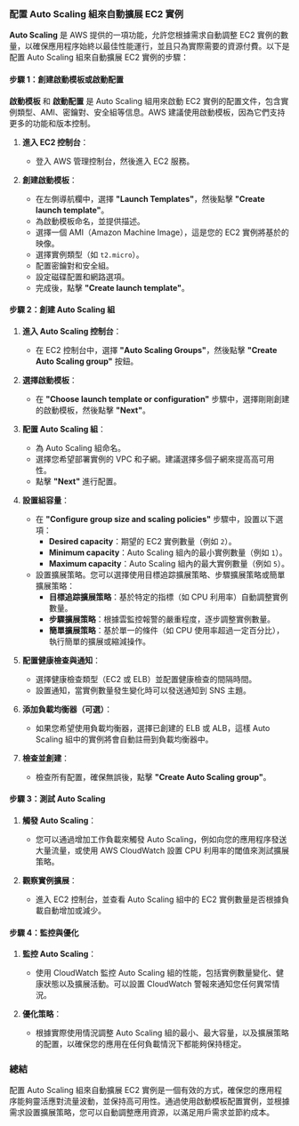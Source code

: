 ### 配置 Auto Scaling 組來自動擴展 EC2 實例

**Auto Scaling** 是 AWS 提供的一項功能，允許您根據需求自動調整 EC2 實例的數量，以確保應用程序始終以最佳性能運行，並且只為實際需要的資源付費。以下是配置 Auto Scaling 組來自動擴展 EC2 實例的步驟：

#### **步驟 1：創建啟動模板或啟動配置**

**啟動模板** 和 **啟動配置** 是 Auto Scaling 組用來啟動 EC2 實例的配置文件，包含實例類型、AMI、密鑰對、安全組等信息。AWS 建議使用啟動模板，因為它們支持更多的功能和版本控制。

1. **進入 EC2 控制台**：
   - 登入 AWS 管理控制台，然後進入 EC2 服務。

2. **創建啟動模板**：
   - 在左側導航欄中，選擇 **"Launch Templates"**，然後點擊 **"Create launch template"**。
   - 為啟動模板命名，並提供描述。
   - 選擇一個 AMI（Amazon Machine Image），這是您的 EC2 實例將基於的映像。
   - 選擇實例類型（如 `t2.micro`）。
   - 配置密鑰對和安全組。
   - 設定磁碟配置和網路選項。
   - 完成後，點擊 **"Create launch template"**。

#### **步驟 2：創建 Auto Scaling 組**

1. **進入 Auto Scaling 控制台**：
   - 在 EC2 控制台中，選擇 **"Auto Scaling Groups"**，然後點擊 **"Create Auto Scaling group"** 按鈕。

2. **選擇啟動模板**：
   - 在 **"Choose launch template or configuration"** 步驟中，選擇剛剛創建的啟動模板，然後點擊 **"Next"**。

3. **配置 Auto Scaling 組**：
   - 為 Auto Scaling 組命名。
   - 選擇您希望部署實例的 VPC 和子網。建議選擇多個子網來提高高可用性。
   - 點擊 **"Next"** 進行配置。

4. **設置組容量**：
   - 在 **"Configure group size and scaling policies"** 步驟中，設置以下選項：
     - **Desired capacity**：期望的 EC2 實例數量（例如 `2`）。
     - **Minimum capacity**：Auto Scaling 組內的最小實例數量（例如 `1`）。
     - **Maximum capacity**：Auto Scaling 組內的最大實例數量（例如 `5`）。
   - 設置擴展策略。您可以選擇使用目標追踪擴展策略、步驟擴展策略或簡單擴展策略：
     - **目標追踪擴展策略**：基於特定的指標（如 CPU 利用率）自動調整實例數量。
     - **步驟擴展策略**：根據雲監控報警的嚴重程度，逐步調整實例數量。
     - **簡單擴展策略**：基於單一的條件（如 CPU 使用率超過一定百分比），執行簡單的擴展或縮減操作。

5. **配置健康檢查與通知**：
   - 選擇健康檢查類型（EC2 或 ELB）並配置健康檢查的間隔時間。
   - 設置通知，當實例數量發生變化時可以發送通知到 SNS 主題。

6. **添加負載均衡器（可選）**：
   - 如果您希望使用負載均衡器，選擇已創建的 ELB 或 ALB，這樣 Auto Scaling 組中的實例將會自動註冊到負載均衡器中。

7. **檢查並創建**：
   - 檢查所有配置，確保無誤後，點擊 **"Create Auto Scaling group"**。

#### **步驟 3：測試 Auto Scaling**

1. **觸發 Auto Scaling**：
   - 您可以通過增加工作負載來觸發 Auto Scaling，例如向您的應用程序發送大量流量，或使用 AWS CloudWatch 設置 CPU 利用率的閾值來測試擴展策略。

2. **觀察實例擴展**：
   - 進入 EC2 控制台，並查看 Auto Scaling 組中的 EC2 實例數量是否根據負載自動增加或減少。

#### **步驟 4：監控與優化**

1. **監控 Auto Scaling**：
   - 使用 CloudWatch 監控 Auto Scaling 組的性能，包括實例數量變化、健康狀態以及擴展活動。可以設置 CloudWatch 警報來通知您任何異常情況。

2. **優化策略**：
   - 根據實際使用情況調整 Auto Scaling 組的最小、最大容量，以及擴展策略的配置，以確保您的應用在任何負載情況下都能夠保持穩定。

### 總結

配置 Auto Scaling 組來自動擴展 EC2 實例是一個有效的方式，確保您的應用程序能夠靈活應對流量波動，並保持高可用性。通過使用啟動模板配置實例，並根據需求設置擴展策略，您可以自動調整應用資源，以滿足用戶需求並節約成本。